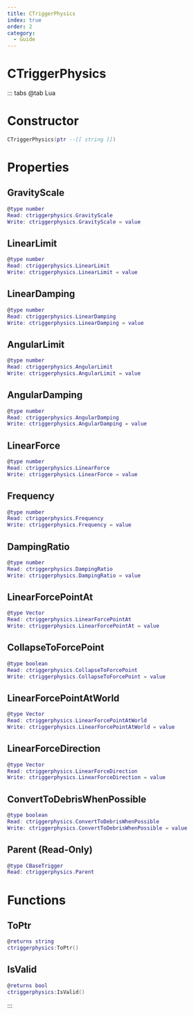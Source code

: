 ```yaml
---
title: CTriggerPhysics
index: true
order: 2
category:
  - Guide
---
```


# CTriggerPhysics

::: tabs
@tab Lua
# Constructor
```lua
CTriggerPhysics(ptr --[[ string ]])
```
# Properties
## GravityScale 
```lua
@type number
Read: ctriggerphysics.GravityScale
Write: ctriggerphysics.GravityScale = value
```
## LinearLimit 
```lua
@type number
Read: ctriggerphysics.LinearLimit
Write: ctriggerphysics.LinearLimit = value
```
## LinearDamping 
```lua
@type number
Read: ctriggerphysics.LinearDamping
Write: ctriggerphysics.LinearDamping = value
```
## AngularLimit 
```lua
@type number
Read: ctriggerphysics.AngularLimit
Write: ctriggerphysics.AngularLimit = value
```
## AngularDamping 
```lua
@type number
Read: ctriggerphysics.AngularDamping
Write: ctriggerphysics.AngularDamping = value
```
## LinearForce 
```lua
@type number
Read: ctriggerphysics.LinearForce
Write: ctriggerphysics.LinearForce = value
```
## Frequency 
```lua
@type number
Read: ctriggerphysics.Frequency
Write: ctriggerphysics.Frequency = value
```
## DampingRatio 
```lua
@type number
Read: ctriggerphysics.DampingRatio
Write: ctriggerphysics.DampingRatio = value
```
## LinearForcePointAt 
```lua
@type Vector
Read: ctriggerphysics.LinearForcePointAt
Write: ctriggerphysics.LinearForcePointAt = value
```
## CollapseToForcePoint 
```lua
@type boolean
Read: ctriggerphysics.CollapseToForcePoint
Write: ctriggerphysics.CollapseToForcePoint = value
```
## LinearForcePointAtWorld 
```lua
@type Vector
Read: ctriggerphysics.LinearForcePointAtWorld
Write: ctriggerphysics.LinearForcePointAtWorld = value
```
## LinearForceDirection 
```lua
@type Vector
Read: ctriggerphysics.LinearForceDirection
Write: ctriggerphysics.LinearForceDirection = value
```
## ConvertToDebrisWhenPossible 
```lua
@type boolean
Read: ctriggerphysics.ConvertToDebrisWhenPossible
Write: ctriggerphysics.ConvertToDebrisWhenPossible = value
```
## Parent (Read-Only)
```lua
@type CBaseTrigger
Read: ctriggerphysics.Parent
```
# Functions
## ToPtr
```lua
@returns string
ctriggerphysics:ToPtr()
```
## IsValid
```lua
@returns bool
ctriggerphysics:IsValid()
```

:::